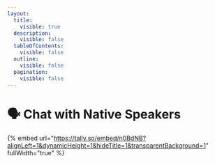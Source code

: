 ```yaml
---
layout:
  title:
    visible: true
  description:
    visible: false
  tableOfContents:
    visible: false
  outline:
    visible: false
  pagination:
    visible: false
---
```


# 🗣 Chat with Native Speakers

{% embed url="https://tally.so/embed/n0BdNB?alignLeft=1&dynamicHeight=1&hideTitle=1&transparentBackground=1" fullWidth="true" %}
